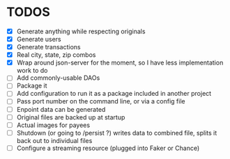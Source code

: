 # TODOS

- [x] Generate anything while respecting originals
- [x] Generate users
- [x] Generate transactions
- [x] Real city, state, zip combos
- [x] Wrap around json-server for the moment, so I have less implementation work to do
- [ ] Add commonly-usable DAOs
- [ ] Package it
- [ ] Add configuration to run it as a package included in another project
- [ ] Pass port number on the command line, or via a config file
- [ ] Enpoint data can be generated
- [ ] Original files are backed up at startup
- [ ] Actual images for payees
- [ ] Shutdown (or going to /persist ?) writes data to combined file, splits it back out to individual files
- [ ] Configure a streaming resource (plugged into Faker or Chance)
